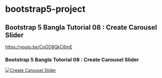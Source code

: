 # bootstrap5-project
## Bootstrap 5 Bangla Tutorial 08 : Create Carousel Slider
https://youtu.be/CoOO8QkC6mE

### Bootstrap 5 Bangla Tutorial 08 : Create Carousel Slider
<a href="{https://youtu.be/CoOO8QkC6mE}" title="Create Carousel Slider"><img src="{image-url}" alt="Create Carousel Slider" /></a>

